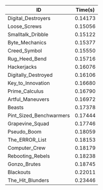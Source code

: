 |ID|Time(s)|
|-|-|
|Digital_Destroyers|0.14173|
|Loose_Screws|0.15056|
|Smalltalk_Dribble|0.15122|
|Byte_Mechanics|0.15377|
|Creed_Symbol|0.15550|
|Rug_Heed_Bend|0.15716|
|Hackerjacks|0.16076|
|Digitally_Destroyed|0.16106|
|Key_to_Innovation|0.16680|
|Prime_Calculus|0.16790|
|Artful_Maneuvers|0.16972|
|Beasts|0.17378|
|Pint_Sized_Benchwarmers|0.17444|
|Grapevine_Squad|0.17746|
|Pseudo_Boom|0.18059|
|The_ERROR_List|0.18153|
|Computer_Crew|0.18179|
|Rebooting_Rebels|0.18238|
|Gonzo_Brutes|0.18745|
|Blackouts|0.22011|
|The_Hit_Blunders|0.23446|
